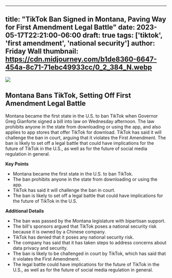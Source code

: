 
---
title: "TikTok Ban Signed in Montana, Paving Way for First Amendment Legal Battle"
date: 2023-05-17T22:21:00-06:00
draft: true
tags: ['tiktok', 'first amendment', 'national security']
author: Friday Wall
thumbnail: https://cdn.midjourney.com/b1de8360-6647-454a-8c71-71ebc49933cc/0_2_384_N.webp
---

![](https://cdn.midjourney.com/b1de8360-6647-454a-8c71-71ebc49933cc/0_2.webp)


## Montana Bans TikTok, Setting Off First Amendment Legal Battle

Montana became the first state in the U.S. to ban TikTok when Governor Greg Gianforte signed a bill into law on Wednesday afternoon. The law prohibits anyone in the state from downloading or using the app, and also applies to app stores that offer TikTok for download. TikTok has said it will challenge the ban in court, arguing that it violates the First Amendment. The ban is likely to set off a legal battle that could have implications for the future of TikTok in the U.S., as well as for the future of social media regulation in general.

**Key Points**

* Montana became the first state in the U.S. to ban TikTok.
* The ban prohibits anyone in the state from downloading or using the app.
* TikTok has said it will challenge the ban in court.
* The ban is likely to set off a legal battle that could have implications for the future of TikTok in the U.S.

**Additional Details**

* The ban was passed by the Montana legislature with bipartisan support.
* The bill's sponsors argued that TikTok poses a national security risk because it is owned by a Chinese company.
* TikTok has denied that it poses any national security risk.
* The company has said that it has taken steps to address concerns about data privacy and security.
* The ban is likely to be challenged in court by TikTok, which has said that it violates the First Amendment.
* The legal battle could have implications for the future of TikTok in the U.S., as well as for the future of social media regulation in general.


            